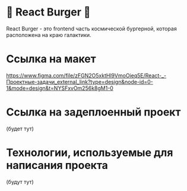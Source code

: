 # 🍔 React Burger 🍔

React Burger - это frontend часть космической бургерной, которая расположена на краю галактики.

# Ссылка на макет

https://www.figma.com/file/zFGN2O5xktHl9VmoOieq5E/React-_-Проектные-задачи_external_link?type=design&node-id=0-1&mode=design&t=NYSFxvOm256k8gM1-0

# Ссылка на задеплоенный проект

(будет тут)

# Технологии, используемые для написания проекта

(будут тут)
